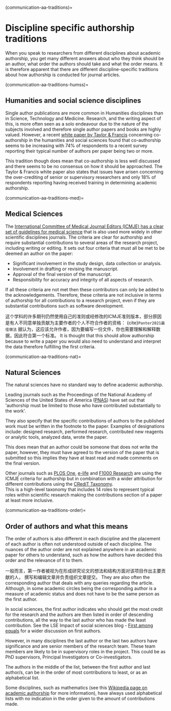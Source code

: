 (communication-aa-traditions)=
# Discipline specific authorship traditions

When you speak to researchers from different disciplines about academic authorship, you get many different answers about who they think should be an author, what order the authors should take and what the order means. It is therefore apparent that there are different discipline-specific traditions about how authorship is conducted for journal articles.

(communication-aa-traditions-humss)=
## Humanities and social science disciplines

Single author publications are more common in Humanities disciplines than in Science, Technology and Medicine. Research, and the writing aspect of this, is more often seen as a solo endeavour due to the nature of the subjects involved and therefore single author papers and books are highly valued. However, a recent [white paper by Taylor & Francis](https://authorservices.taylorandfrancis.com/co-authorship-in-the-humanities-and-social-sciences/) concerning co-authorship in the humanities and social sciences found that co-authorship seems to be increasing with 74% of respondents to a recent survey reporting their typical number of authors per paper being two or more.

This tradition though does mean that co-authorship is less well discussed and there seems to be no consensus on how it should be approached. The Taylor & Francis white paper also states that issues have arisen concerning the over-crediting of senior or supervisory researchers and only 18% of respondents reporting having received training in determining academic authorship.

(communication-aa-traditions-med)=
## Medical Sciences
The [International Committee of Medical Journal Editors (ICMJE) has a clear set of guidelines for medical science](http://www.icmje.org/recommendations/browse/roles-and-responsibilities/defining-the-role-of-authors-and-contributors.html) that is also used more widely in other scientific disciplines journals. The criteria are clear for authorship and require substantial contributions to several areas of the research project, including writing or editing. It sets out four criteria that must all be met to be deemed an author on the paper:
* Significant involvement in the study design, data collection or analysis.
* Involvement in drafting or revising the manuscript.
* Approval of the final version of the manuscript.
* Responsibility for accuracy and integrity of all aspects of research.

If all these criteria are not met then these contributors can only be added to the acknowledgements. Therefore, these criteria are not inclusive in terms of authorship for all contributions to a research project, even if they are substantial contributions such as software development.

这个学科的许多期刊仍然使用自己的准则或经修改的ICMJE准则版本，部分原因是有人不同意单独贡献为主要作者的个人不符合作者的资格： {cite}`Panter2021最佳做法` 据认为，这应该允许作者，因为要编写一份文件，你也需要理解和解释数据，因此符合第一个标准。 It is thought that this should allow authorship because to write a paper you would also need to understand and interpret the data therefore fulfilling the first criteria.

(communication-aa-traditions-nat)=
## Natural Sciences
The natural sciences have no standard way to define academic authorship.

Leading journals such as the Proceedings of the National Academy of Sciences of the United States of America ([PNAS](https://blog.pnas.org/iforc.pdf)) have set out that 'authorship must be limited to those who have contributed substantially to the work'.

They also specify that the specific contributions of authors to the published work must be written in the footnote to the paper. Examples of designations include: designed research, performed research, contributed new reagents or analytic tools, analyzed data, wrote the paper.

This does mean that an author could be someone that does not write the paper, however, they must have agreed to the version of the paper that is submitted so this implies they have at least read and made comments on the final version.

Other journals such as [PLOS One](https://journals.plos.org/plosone/s/authorship), [e-life](https://reviewer.elifesciences.org/author-guide/journal-policies) and [F1000 Research](https://f1000research.com/gateways/nc3rs/for-authors/article-guidelines/research-articles) are using the ICMJE criteria for authorship but in combination with a wider attribution for different contributions using the [CRediT Taxonomy](https://casrai.org/credit/).  
This is a high-level taxonomy that includes 14 roles to represent typical roles within scientific research making the contributions section of a paper at least more inclusive.

(communication-aa-traditions-order)=
## Order of authors and what this means

The order of authors is also different in each discipline and the placement of each author is often not understood outside of each discipline. The nuances of the author order are not explained anywhere in an academic paper for others to understand, such as how the authors have decided this order and the relevance of it to them.

一般而言，第一作者被视为在形成研究论文的想法和结构方面对该项目作出主要贡献的人， 撰写和编辑文章并负责组织文章提交。 They are also often the corresponding author that deals with any queries regarding the article. Although, in some academic circles being the corresponding author is a measure of academic status and does not have to be the same person as the first author.

In social sciences, the first author indicates who should get the most credit for the research and the authors are then listed in order of descending contributions, all the way to the last author who has made the least contribution. See the LSE Impact of social sciences blog - [First among equals](https://blogs.lse.ac.uk/impactofsocialsciences/2015/06/18/first-among-equals-guidelines-authorship-credit/) for a wider discussion on first authors.

However, in many disciplines the last author or the last two authors have significance and are senior members of the research team. These team members are likely to be in supervisory roles in the project. This could be as PhD supervisors, Principal Investigators or Co-investigators.

The authors in the middle of the list, between the first author and last author/s, can be in the order of most contributions to least, or as an alphabetical list.

Some disciplines, such as mathematics (see this [Wikipedia page on academic authorship](https://en.wikipedia.org/wiki/Academic_authorship) for more information), have always used alphabetical lists with no indication in the order given to the amount of contributions made. 
